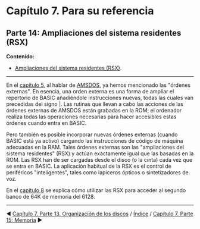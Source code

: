 # Capítulo 7. Para su referencia

## Parte 14: Ampliaciones del sistema residentes (RSX)

**Contenido:**

* [Ampliaciones del sistema residentes (RSX)](#parte-13-ampliaciones-del-sistema-residentes-rsx).

***

En el [capítulo 5](5.00.-Capítulo-5.-AMSDOS-y-CP-M), al hablar de [AMSDOS](5.01.-AMSDOS), ya hemos mencionado las "órdenes externas". En esencia, una orden externa es una forma de ampliar el repertorio de BASIC añadiéndole instrucciones nuevas, todas las cuales van precedidas del signo |. Las rutinas que llevan a cabo las acciones de las órdenes externas de AMSDOS están grabadas en la ROM; el ordenador realiza todas las operaciones necesarias para hacer accesibles estas órdenes cuando entra en BASIC.

Pero también es posible incorporar nuevas órdenes externas (cuando BASIC está ya activo) cargando las instrucciones de código de máquina adecuadas en la RAM. Tales órdenes externas son las "ampliaciones del sistema residentes" (RSX) y actúan exactamente igual que las basadas en la ROM. Las RSX han de ser cargadas desde el disco (o la cinta) cada vez que se entra en BASIC. La aplicación habitual de la RSX es el control de periféricos "inteligentes", tales como lapiceros ópticos o sintetizadores de voz.

En el [capítulo 8](8.00.-Capítulo-8.-Más-sobre-el-gestor-de-bancos-de-memoria) se explica cómo utilizar las RSX para acceder al segundo banco de 64K de memoria del 6128. 

***

&#9664; [Capítulo 7. Parte 13. Organización de los discos](7.13.-Organización-de-los-discos)   /  [Índice](0.03.-Contenido)  /   [Capítulo 7. Parte 15: Memoria](7.15.-Memoria) &#9654;